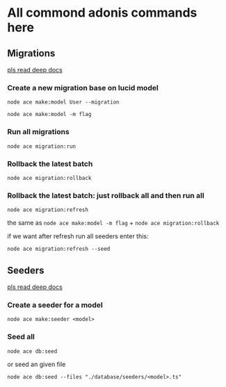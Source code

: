 # All commond adonis commands here

## Migrations

[pls read deep docs](https://docs.adonisjs.com/guides/database/migrations)

### Create a new migration base on lucid model

`node ace make:model User --migration`

`node ace make:model -m flag`

### Run all migrations

`node ace migration:run`

### Rollback the latest batch

`node ace migration:rollback`

### Rollback the latest batch: just rollback all and then run all

`node ace migration:refresh`

the same as `node ace make:model -m flag` + `node ace migration:rollback`

if we want after refresh run all seeders enter this:

`node ace migration:refresh --seed`

## Seeders

[pls read deep docs](https://docs.adonisjs.com/guides/database/seeders)

### Create a seeder for a model

`node ace make:seeder <model>`

### Seed all

`node ace db:seed`

or seed an given file

`node ace db:seed --files "./database/seeders/<model>.ts"`
